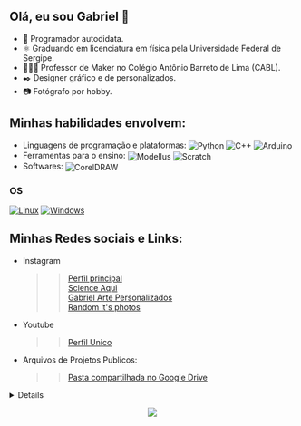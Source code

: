 ## Olá, eu sou Gabriel 👋
- 🌱 Programador autodidata.
- ⚛️ Graduando em licenciatura em física pela Universidade Federal de Sergipe.
- 👨🏻‍🏫 Professor de Maker no Colégio Antônio Barreto de Lima (CABL).
- ✒️ Designer gráfico e de personalizados.
- 📷 Fotógrafo por hobby.

## Minhas habilidades envolvem:
- Linguagens de programação e plataformas:
    <div style="display: inline-block">
        <img align="center" alt="Python" src="https://img.shields.io/badge/Python-3776AB?style=for-the-badge&logo=python&logoColor=white"/>
        <img align="center" alt="C++" src="https://img.shields.io/badge/C%2B%2B-00599C?style=for-the-badge&logo=c%2B%2B&logoColor=red"/>
        <img align="center" alt="Arduino" src="https://img.shields.io/badge/Arduino-00979D?style=for-the-badge&logo=arduino&logoColor=white"/>
    </div>
- Ferramentas para o ensino:
    <div style="display: inline-block">
        <img align="center" alt="Modellus" src="https://i.imgur.com/DfCFNu1.jpg"/>
        <img align="center" alt="Scratch" src="https://i.imgur.com/u0bQ2W9.jpg"/>
    </div>
- Softwares:
    <div style="display: inline-block">
        <img align="center" alt="CorelDRAW" src="https://i.imgur.com/chtbPpk.jpg"/>
        <!--<img align="center" alt="Sketchup" src="https://i.imgur.com/j91FVRE.jpg"/>-->
    </div>
<!--<a href="https://www.instagram.com/gabriel_j.santos_/" target="_blank"><img src="https://i.imgur.com/tXSoThF.png" alt="Instagram" width="40" height="40"/></a> -->
### OS
[![Linux](https://img.shields.io/badge/linux-black?style=for-the-badge&logo=Linux)](https://github.com/gabrieljsantos/)
[![Windows](https://img.shields.io/badge/Windows-black?style=for-the-badge&logo=Windows)](https://github.com/gabrieljsantos/)
## Minhas Redes sociais e Links:
- Instagram
    >> [Perfil principal ](https://www.instagram.com/gabriel_j.santos_) <br/>
    >> [Science Aqui](https://www.instagram.com/science_aqui) <br/>
    >> [Gabriel Arte Personalizados](https://www.instagram.com/gabriel_arte_personalizados) <br/>
    >> [Random it's photos](https://www.instagram.com/random_its_photos) <br/>
- Youtube
    >> [Perfil Unico](https://www.youtube.com/channel/UCOcZ8gG-m8HPl694-vbe5nQ) <br/>
- Arquivos de Projetos Publicos:
    >> [Pasta compartilhada no Google Drive](https://drive.google.com/drive/folders/1bxT3k2MdrBuJUGibxx55kll2b39F4q_J?usp=sharing/) <br/>


<details>
<p align="center">
  <a href="https://github.com/gabrieljsantos">
    <img src="http://github-profile-summary-cards.vercel.app/api/cards/profile-details?username=gabrieljsantos&theme=transparent" />
  </a>
  <a href="https://github.com/gabrieljsantos">
    <img src="https://github-readme-streak-stats.herokuapp.com/?user=gabrieljsantos&hide_border=true&card_width=338&theme=transparent" />
  </a>
  <a href="https://github.com/gabrieljsantos">
    <img src="http://github-profile-summary-cards.vercel.app/api/cards/stats?username=gabrieljsantos&theme=transparent" />
  </a>
  <a href="https://github.com/gabrieljsantos">
    <img src="https://github-readme-stats.vercel.app/api/top-langs/?username=gabrieljsantos&langs_count=10&exclude_repo=&hide=jupyter%20notebook,vim%20script,cmake,makefile,batchfile,emacs%20lisp,css,html&layout=default&card_width=699&hide_border=true&theme=transparent" />
  </a>
</p>
</details>

<p align="center">
  <a href="https://github.com/gabrieljsantos/">
    <img src="https://komarev.com/ghpvc/?username=gabrieljsantos&color=blue&style=flat)" />
  </a>
</p>
